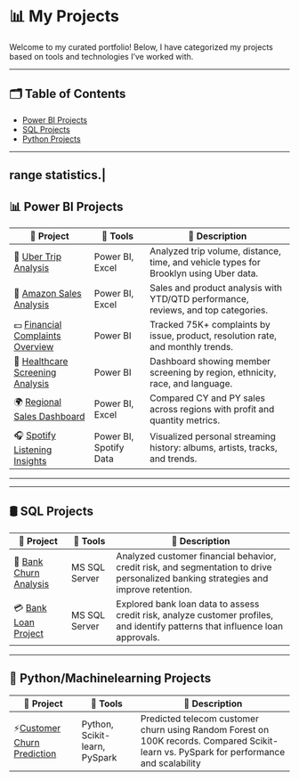 # 📊 My Projects

Welcome to my curated portfolio! Below, I have categorized my projects based on tools and technologies I’ve worked with.

---

## 🗂️ Table of Contents
- [Power BI Projects](https://github.com/lalithasaipasala/blinkit-dashboard)
- [SQL Projects](https://github.com/lalithasaipasala/Sql_Projects/blob/main/Bank%20Churn%20-%20SQL%20Project-20250519T163349Z-1-001.zip)
- [Python Projects](#python-projects)

---
 range statistics.|
---
## 📊 Power BI Projects

| 📂 Project | 🧰 Tools | 📄 Description |
|------------|----------|----------------|
| 🚖 [Uber Trip Analysis](https://github.com/lalithasaipasala/blinkit-dashboard) | Power BI, Excel | Analyzed trip volume, distance, time, and vehicle types for Brooklyn using Uber data. |
| 🛒 [Amazon Sales Analysis](https://github.com/lalithasaipasala/blinkit-dashboard) | Power BI, Excel | Sales and product analysis with YTD/QTD performance, reviews, and top categories. |
| 💵 [Financial Complaints Overview](https://github.com/lalithasaipasala/blinkit-dashboard) | Power BI | Tracked 75K+ complaints by issue, product, resolution rate, and monthly trends. |
| 🏥 [Healthcare Screening Analysis](https://github.com/lalithasaipasala/blinkit-dashboard) | Power BI | Dashboard showing member screening by region, ethnicity, race, and language. |
| 🌍 [Regional Sales Dashboard](https://github.com/lalithasaipasala/blinkit-dashboard) | Power BI, Excel | Compared CY and PY sales across regions with profit and quantity metrics. |
| 🎧 [Spotify Listening Insights](https://github.com/lalithasaipasala/blinkit-dashboard) | Power BI, Spotify Data | Visualized personal streaming history: albums, artists, tracks, and trends. |


---

---

## 🛢️ SQL Projects

| 📂 Project | 🧰 Tools | 📄 Description |
|------------|----------|----------------|
| 🏦 [Bank Churn Analysis](https://github.com/lalithasaipasala/Sql_Projects/blob/main/Bank%20Churn%20-%20SQL%20Project-20250519T163349Z-1-001.zip) | MS SQL Server | Analyzed customer financial behavior, credit risk, and segmentation to drive personalized banking strategies and improve retention. |
| 💳 [Bank Loan Project](https://github.com/lalithasaipasala/Sql_Projects/blob/main/India%20Elections%20Analysis-20250519T163359Z-1-001.zip) | MS SQL Server | Explored bank loan data to assess credit risk, analyze customer profiles, and identify patterns that influence loan approvals. |

---

## 🐍 Python/Machinelearning  Projects

| 📂 Project | 🧰 Tools | 📄 Description |
|------------|----------|----------------|
|⚡[Customer Churn Prediction](https://github.com/lalithasaipasala/Sql_Projects/blob/main/India%20Elections%20Analysis-20250519T163359Z-1-001.zip) | Python, Scikit-learn, PySpark     | Predicted telecom customer churn using Random Forest on 100K records. Compared Scikit-learn vs. PySpark for performance and scalability |
